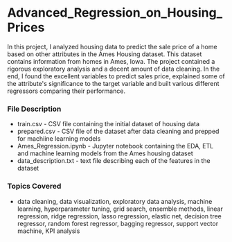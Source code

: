 # Advanced_Regression_on_Housing_Prices

In this project, I analyzed housing data to predict the sale price of a home based on other attributes in the Ames Housing dataset. This dataset contains information from homes in Ames, Iowa. The project contained a rigorous exploratory analysis and a decent amount of data cleaning. In the end, I found the excellent variables to predict sales price, explained some of the attribute's significance to the target variable and built various different regressors comparing their performance.

### File Description 

- train.csv - CSV file containing the initial dataset of housing data 
- prepared.csv - CSV file of the dataset after data cleaning and prepped for machiine learning models
- Ames_Regression.ipynb - Jupyter notebook containing the EDA, ETL and machine learning models from the Ames housing dataset  
- data_description.txt - text file describing each of the features in the dataset


### Topics Covered 

- data cleaning, data visualization, exploratory data analysis, machine learning, hyperparameter tuning, grid search, ensemble methods, linear regression, ridge regression, lasso regression, elastic net, decision tree regressor, random forest regressor, bagging regressor, support vector machine, KPI analysis 
